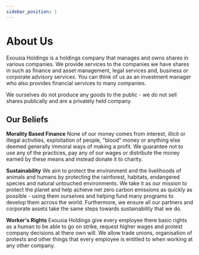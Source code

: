 ```yaml
---
sidebar_position: 1
---
```


# About Us

Exousia Holdings is a holdings company that manages and owns shares in various companies. We provide services to the companies we have shares in such as finance and asset management, legal services and, business or corporate advisory services. You can think of us as an investment manager who also provides financial services to many companies.

We ourselves do not produce any goods to the public - we do not sell shares publically and are a privately held company.

## Our Beliefs
**Morality Based Finance**
None of our money comes from interest, illicit or illegal activities, exploitation of people, "blood" money or anything else deemed generally immoral ways of making a profit. We guarantee not to use any of the practices, pay any of our wages or distribute the money earned by these means and instead donate it to charity.

**Sustainability**
We aim to protect the environment and the livelihoods of animals and humans by protecting the rainforest, habitats, endangered species and natural untouched environments. We take it as our mission to protect the planet and help achieve net zero carbon emissions as quickly as possible - using them ourselves and helping fund many programs to develop them across the world. Furthermore, we ensure all our partners and corporate assets take the same steps towards sustainability that we do.

**Worker's Rights**
Exousia Holdings give every employee there basic rights as a human to be able to go on strike, request higher wages and protest company decisions at there own will. We allow trade unions, organisation of protests and other things that every employee is entitled to when working at any other company.